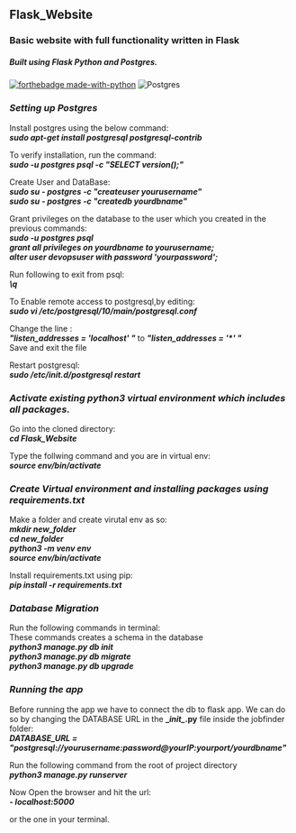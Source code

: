 ## Flask_Website
### Basic website with full functionality  written in Flask
##### Built using Flask Python and Postgres.
[![forthebadge made-with-python](http://ForTheBadge.com/images/badges/made-with-python.svg)](https://www.python.org/)
<img alt="Postgres" src ="https://img.shields.io/badge/postgres-%23316192.svg?style=for-the-badge&logo=postgresql&logoColor=white"/>

### *Setting up Postgres*
Install postgres using the below command:  
***sudo apt-get install postgresql postgresql-contrib***  

To verify installation, run the command:  
***sudo -u postgres psql -c "SELECT version();"***  

Create User and DataBase:  
***sudo su - postgres -c "createuser yourusername"***  
***sudo su - postgres -c "createdb yourdbname"***  

Grant privileges on the database to the user which you created in the previous commands:  
***sudo -u postgres psql***  
***grant all privileges on yourdbname  to yourusername;***  
***alter user devopsuser with password 'yourpassword';***  

Run following to exit from psql:  
***\q***  

To Enable remote access to postgresql,by editing:  
***sudo vi /etc/postgresql/10/main/postgresql.conf***  

Change the line :  
***"listen_addresses = 'localhost' "*** to ***"listen_addresses = '\*' "***  
Save and exit the file

Restart postgresql:  
***sudo /etc/init.d/postgresql restart***  

### *Activate existing python3 virtual environment which includes all packages.*

Go into the cloned directory:  
***cd Flask_Website***  

Type the follwing command and you are in virtual env:  
***source env/bin/activate***

### *Create Virtual environment and installing packages using requirements.txt*  

Make a folder and create virutal env as so:  
***mkdir new_folder***    
***cd new_folder***  
***python3 -m venv env***  
***source env/bin/activate***  

Install requirements.txt using pip:  
***pip install -r requirements.txt***  

### *Database Migration*  

Run the following commands in terminal:  
These commands creates a schema in the database  
***python3 manage.py db init***  
***python3 manage.py db migrate***  
***python3 manage.py db upgrade***  

### *Running the app*  

Before running the app we have to connect the db to flask app. We can do so by changing the DATABASE URL in the **\__init\__.py** file inside the jobfinder folder:  
***DATABASE_URL = "postgresql://yourusername:password@yourIP:yourport/yourdbname"***   


Run the following command from the root of project directory  
***python3 manage.py runserver***  

Now Open the browser and hit the url:  
***- localhost:5000***  

or the one in your terminal.  

